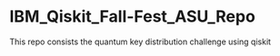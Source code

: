 # IBM_Qiskit_Fall-Fest_ASU_Repo
This repo consists the quantum key distribution challenge using qiskit
